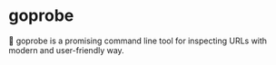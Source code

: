 # goprobe
🚀 goprobe is a promising command line tool for inspecting URLs with modern and user-friendly way.
